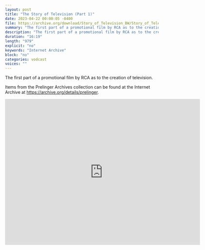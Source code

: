 ```yaml
---
layout: post
title: "The Story of Television (Part 1)"
date: 2023-04-22 00:00:05 -0400
file: https://archive.org/download/Story_of_Television_BW/Story_of_Television_BW.mp4
summary: "The first part of a promotional film by RCA as to the creation of television."
description: "The first part of a promotional film by RCA as to the creation of television."
duration: "16:19"
length: "979"
explicit: "no" 
keywords: "Internet Archive"
block: "no" 
categories: vodcast
voices: ""
---
```

The first part of a promotional film by RCA as to the creation of television.

Items from the Prelinger Archives collection can be found at the Internet Archive at <https://archive.org/details/prelinger>.

<iframe src="https://archive.org/embed/Story_of_Television_BW" width="640" height="480" frameborder="0" webkitallowfullscreen="true" mozallowfullscreen="true" allowfullscreen></iframe>
